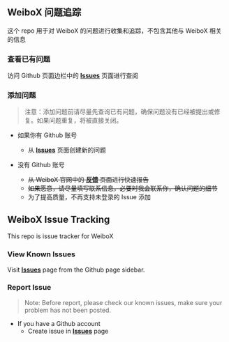## WeiboX 问题追踪

这个 repo 用于对 WeiboX 的问题进行收集和追踪，不包含其他与 WeiboX 相关的信息

### 查看已有问题

访问 Github 页面边栏中的 **[Issues](https://github.com/Naituw/WeiboX/issues)** 页面进行查阅

### 添加问题

> 注意：添加问题前请尽量先查询已有问题，确保问题没有已经被提出或修复。如果问题重复，将被直接关闭。

- 如果你有 Github 账号
  - 从 **[Issues](https://github.com/Naituw/WeiboX/issues)** 页面创建新的问题

- 没有 Github 账号
  - ~~从 WeiboX 官网中的 **[反馈](http://weiboformac.sinaapp.com/issues)** 页面进行快速报告~~
  - ~~如果愿意，请尽量填写联系信息，必要时我会联系你，确认问题的细节~~
  - 为了提高质量，不再支持未登录的 Issue 添加
  
## WeiboX Issue Tracking

This repo is issue tracker for WeiboX

### View Known Issues

Visit **[Issues](https://github.com/Naituw/WeiboX/issues)** page from the Github page sidebar.

### Report Issue

> Note: Before report, please check our known issues, make sure your problem has not been posted.

- If you have a Github account
  - Create issue in **[Issues](https://github.com/Naituw/WeiboX/issues)** page
